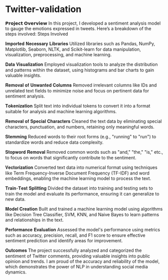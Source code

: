 # Twitter-validation

𝗣𝗿𝗼𝗷𝗲𝗰𝘁 𝗢𝘃𝗲𝗿𝘃𝗶𝗲𝘄
In this project, I developed a sentiment analysis model to gauge the emotions expressed in tweets. Here’s a breakdown of the steps involved:
Steps Involved

𝐈𝐦𝐩𝐨𝐫𝐭𝐞𝐝 𝐍𝐞𝐜𝐞𝐬𝐬𝐚𝐫𝐲 𝐋𝐢𝐛𝐫𝐚𝐫𝐢𝐞𝐬
Utilized libraries such as Pandas, NumPy, Matplotlib, Seaborn, NLTK, and Scikit-learn for data manipulation, visualization, preprocessing, and machine learning.

𝐃𝐚𝐭𝐚 𝐕𝐢𝐬𝐮𝐚𝐥𝐢𝐳𝐚𝐭𝐢𝐨𝐧
Employed visualization tools to analyze the distribution and patterns within the dataset, using histograms and bar charts to gain valuable insights.

𝐑𝐞𝐦𝐨𝐯𝐚𝐥 𝐨𝐟 𝐔𝐧𝐰𝐚𝐧𝐭𝐞𝐝 𝐂𝐨𝐥𝐮𝐦𝐧𝐬
Removed irrelevant columns like IDs and unrelated text fields to minimize noise and focus on pertinent data for sentiment analysis.

𝐓𝐨𝐤𝐞𝐧𝐢𝐳𝐚𝐭𝐢𝐨𝐧
Split text into individual tokens to convert it into a format suitable for analysis and machine learning algorithms.

𝐑𝐞𝐦𝐨𝐯𝐚𝐥 𝐨𝐟 𝐒𝐩𝐞𝐜𝐢𝐚𝐥 𝐂𝐡𝐚𝐫𝐚𝐜𝐭𝐞𝐫𝐬
Cleaned the text data by eliminating special characters, punctuation, and numbers, retaining only meaningful words.

𝐒𝐭𝐞𝐦𝐦𝐢𝐧𝐠
Reduced words to their root forms (e.g., "running" to "run") to standardize words and reduce data complexity.

𝐒𝐭𝐨𝐩𝐰𝐨𝐫𝐝 𝐑𝐞𝐦𝐨𝐯𝐚𝐥
Removed common words such as "and," "the," "is," etc., to focus on words that significantly contribute to the sentiment.

𝐕𝐞𝐜𝐭𝐨𝐫𝐢𝐳𝐚𝐭𝐢𝐨𝐧
Converted text data into numerical format using techniques like Term Frequency-Inverse Document Frequency (TF-IDF) and word embeddings, enabling the machine learning model to process the text.

𝐓𝐫𝐚𝐢𝐧-𝐓𝐞𝐬𝐭 𝐒𝐩𝐥𝐢𝐭𝐭𝐢𝐧𝐠
Divided the dataset into training and testing sets to train the model and evaluate its performance, ensuring it can generalize to new data.

𝐌𝐨𝐝𝐞𝐥 𝐂𝐫𝐞𝐚𝐭𝐢𝐨𝐧
Built and trained a machine learning model using algorithms like Decision Tree Classifier, SVM, KNN, and Naive Bayes to learn patterns and relationships in the text.

𝐏𝐞𝐫𝐟𝐨𝐫𝐦𝐚𝐧𝐜𝐞 𝐄𝐯𝐚𝐥𝐮𝐚𝐭𝐢𝐨𝐧
Assessed the model's performance using metrics such as accuracy, precision, recall, and F1 score to ensure effective sentiment prediction and identify areas for improvement.

𝐎𝐮𝐭𝐜𝐨𝐦𝐞𝐬
The project successfully analyzed and categorized the sentiment of Twitter comments, providing valuable insights into public opinion and trends. I am proud of the accuracy and reliability of the model, which demonstrates the power of NLP in understanding social media dynamics.

